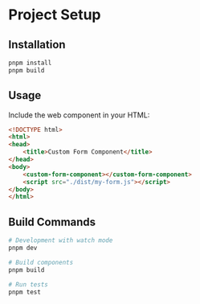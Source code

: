 # Project Setup

## Installation

```bash
pnpm install
pnpm build
```

## Usage

Include the web component in your HTML:

```html
<!DOCTYPE html>
<html>
<head>
    <title>Custom Form Component</title>
</head>
<body>
    <custom-form-component></custom-form-component>
    <script src="./dist/my-form.js"></script>
</body>
</html>
```

## Build Commands

```bash
# Development with watch mode
pnpm dev

# Build components
pnpm build

# Run tests
pnpm test
```